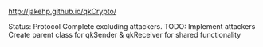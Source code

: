http://jakehp.github.io/qkCrypto/

Status: 
  Protocol Complete excluding attackers.
TODO: 
  Implement attackers
  Create parent class for qkSender & qkReceiver for shared functionality
